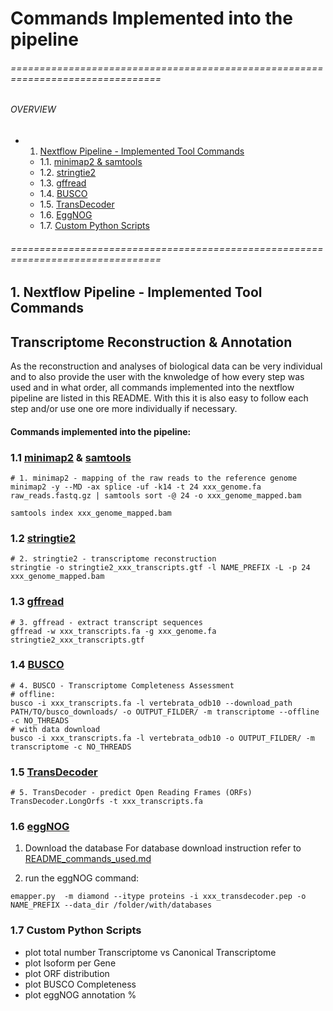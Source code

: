 #  Commands Implemented into the pipeline

###### ================================================================================
###### OVERVIEW
+ 1. [Nextflow Pipeline - Implemented Tool Commands](#nf_pipe)
    * 1.1. [ minimap2 & samtools ](#mini_sam)
    * 1.2. [ stringtie2 ](#string2)
    * 1.3. [ gffread ](#gffread)
    * 1.4. [ BUSCO ](#busco)
    * 1.5. [ TransDecoder ](#transdec)
    * 1.6. [ EggNOG ](#eggN)
    * 1.7. [ Custom Python Scripts ](#pyscr)
   
###### ================================================================================

<a name="nf_pipe"></a>
## 1. Nextflow Pipeline - Implemented Tool Commands 
## Transcriptome Reconstruction & Annotation

As the reconstruction and analyses of biological data can be very individual and to also provide the user with the knwoledge of how every step was used and in what order, all commands implemented into the nextflow pipeline are listed in this README. With this it is also easy to follow each step and/or use one ore more individually if necessary. 

#### **Commands implemented into the pipeline:**

<a name="mini_sam"></a>
### 1.1 [minimap2](https://lh3.github.io/minimap2/minimap2.html) & [samtools](https://www.htslib.org/doc/samtools.html)
```
# 1. minimap2 - mapping of the raw reads to the reference genome
minimap2 -y --MD -ax splice -uf -k14 -t 24 xxx_genome.fa raw_reads.fastq.gz | samtools sort -@ 24 -o xxx_genome_mapped.bam

samtools index xxx_genome_mapped.bam
```

<a name="string2"></a>
### 1.2 [stringtie2](https://github.com/skovaka/stringtie2)
```
# 2. stringtie2 - transcriptome reconstruction
stringtie -o stringtie2_xxx_transcripts.gtf -l NAME_PREFIX -L -p 24 xxx_genome_mapped.bam
```

<a name="gffread"></a>
### 1.3 [gffread](https://github.com/gpertea/gffread)
```
# 3. gffread - extract transcript sequences
gffread -w xxx_transcripts.fa -g xxx_genome.fa stringtie2_xxx_transcripts.gtf
```

<a name="busco"></a>
### 1.4 [BUSCO](https://busco.ezlab.org/busco_userguide.html)
```
# 4. BUSCO - Transcriptome Completeness Assessment
# offline:
busco -i xxx_transcripts.fa -l vertebrata_odb10 --download_path PATH/TO/busco_downloads/ -o OUTPUT_FILDER/ -m transcriptome --offline -c NO_THREADS
# with data download
busco -i xxx_transcripts.fa -l vertebrata_odb10 -o OUTPUT_FILDER/ -m transcriptome -c NO_THREADS
```

<a name="transdec"></a>
### 1.5 [TransDecoder](https://github.com/TransDecoder/TransDecoder/wiki)
```
# 5. TransDecoder - predict Open Reading Frames (ORFs)
TransDecoder.LongOrfs -t xxx_transcripts.fa 
```

<a name="eggN"></a>
### 1.6 [eggNOG](https://github.com/eggnogdb/eggnog-mapper/wiki/eggNOG-mapper-v2.1.5-to-v2.1.13)
1. Download the database
For database download instruction refer to [README_commands_used.md](README_commands_used.md)

2. run the eggNOG command:
```
emapper.py  -m diamond --itype proteins -i xxx_transdecoder.pep -o NAME_PREFIX --data_dir /folder/with/databases
```

<a name="pyscr"></a>
### 1.7 Custom Python Scripts
- plot total number Transcriptome vs Canonical Transcriptome
- plot Isoform per Gene
- plot ORF distribution
- plot BUSCO Completeness
- plot eggNOG annotation %
